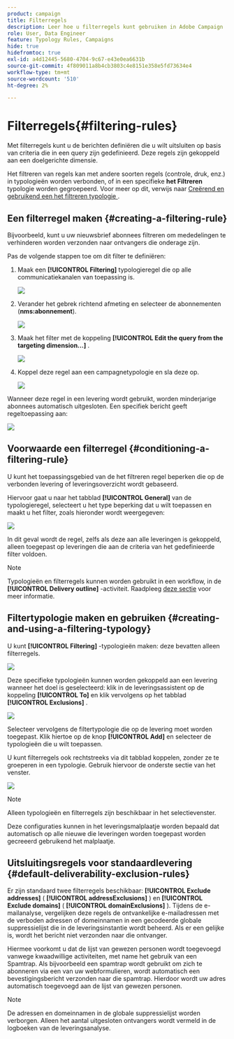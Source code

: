 ```yaml
---
product: campaign
title: Filterregels
description: Leer hoe u filterregels kunt gebruiken in Adobe Campaign
role: User, Data Engineer
feature: Typology Rules, Campaigns
hide: true
hidefromtoc: true
exl-id: a4d12445-5680-4704-9c67-e43e0ea6631b
source-git-commit: 4f809011a8b4cb3803c4e8151e358e5fd73634e4
workflow-type: tm+mt
source-wordcount: '510'
ht-degree: 2%

---
```


# Filterregels{#filtering-rules}

Met filterregels kunt u de berichten definiëren die u wilt uitsluiten op basis van criteria die in een query zijn gedefinieerd. Deze regels zijn gekoppeld aan een doelgerichte dimensie.

Het filtreren van regels kan met andere soorten regels (controle, druk, enz.) in typologieën worden verbonden, of in een specifieke **het Filtreren** typologie worden gegroepeerd. Voor meer op dit, verwijs naar [ Creërend en gebruikend een het filtreren typologie ](#creating-and-using-a-filtering-typology).

## Een filterregel maken {#creating-a-filtering-rule}

Bijvoorbeeld, kunt u uw nieuwsbrief abonnees filtreren om mededelingen te verhinderen worden verzonden naar ontvangers die onderage zijn.

Pas de volgende stappen toe om dit filter te definiëren:

1. Maak een **[!UICONTROL Filtering]** typologieregel die op alle communicatiekanalen van toepassing is.

   ![](assets/campaign_opt_create_filter_01.png)

1. Verander het gebrek richtend afmeting en selecteer de abonnementen (**nms:abonnement**).

   ![](assets/campaign_opt_create_filter_02.png)

1. Maak het filter met de koppeling **[!UICONTROL Edit the query from the targeting dimension...]** .

   ![](assets/campaign_opt_create_filter_03.png)

1. Koppel deze regel aan een campagnetypologie en sla deze op.

   ![](assets/campaign_opt_create_filter_04.png)

Wanneer deze regel in een levering wordt gebruikt, worden minderjarige abonnees automatisch uitgesloten. Een specifiek bericht geeft regeltoepassing aan:

![](assets/campaign_opt_create_filter_05.png)

## Voorwaarde een filterregel {#conditioning-a-filtering-rule}

U kunt het toepassingsgebied van de het filtreren regel beperken die op de verbonden levering of leveringsoverzicht wordt gebaseerd.

Hiervoor gaat u naar het tabblad **[!UICONTROL General]** van de typologieregel, selecteert u het type beperking dat u wilt toepassen en maakt u het filter, zoals hieronder wordt weergegeven:

![](assets/campaign_opt_create_filter_06.png)

In dit geval wordt de regel, zelfs als deze aan alle leveringen is gekoppeld, alleen toegepast op leveringen die aan de criteria van het gedefinieerde filter voldoen.

>[!NOTE]
>
>Typologieën en filterregels kunnen worden gebruikt in een workflow, in de **[!UICONTROL Delivery outline]** -activiteit. Raadpleeg [deze sectie](../../workflow/using/delivery-outline.md) voor meer informatie.

## Filtertypologie maken en gebruiken {#creating-and-using-a-filtering-typology}

U kunt **[!UICONTROL Filtering]** -typologieën maken: deze bevatten alleen filterregels.

![](assets/campaign_opt_create_typo_filtering.png)

Deze specifieke typologieën kunnen worden gekoppeld aan een levering wanneer het doel is geselecteerd: klik in de leveringsassistent op de koppeling **[!UICONTROL To]** en klik vervolgens op het tabblad **[!UICONTROL Exclusions]** .

![](assets/campaign_opt_apply_typo_filtering.png)

Selecteer vervolgens de filtertypologie die op de levering moet worden toegepast. Klik hiertoe op de knop **[!UICONTROL Add]** en selecteer de typologieën die u wilt toepassen.

U kunt filterregels ook rechtstreeks via dit tabblad koppelen, zonder ze te groeperen in een typologie. Gebruik hiervoor de onderste sectie van het venster.

![](assets/campaign_opt_select_typo_filtering.png)

>[!NOTE]
>
>Alleen typologieën en filterregels zijn beschikbaar in het selectievenster.
>
>Deze configuraties kunnen in het leveringsmalplaatje worden bepaald dat automatisch op alle nieuwe die leveringen worden toegepast worden gecreeerd gebruikend het malplaatje.
>

## Uitsluitingsregels voor standaardlevering {#default-deliverability-exclusion-rules}

Er zijn standaard twee filterregels beschikbaar: **[!UICONTROL Exclude addresses]** ( **[!UICONTROL addressExclusions]** ) en **[!UICONTROL Exclude domains]** ( **[!UICONTROL domainExclusions]** ). Tijdens de e-mailanalyse, vergelijken deze regels de ontvankelijke e-mailadressen met de verboden adressen of domeinnamen in een gecodeerde globale suppressielijst die in de leveringsinstantie wordt beheerd. Als er een gelijke is, wordt het bericht niet verzonden naar die ontvanger.

Hiermee voorkomt u dat de lijst van gewezen personen wordt toegevoegd vanwege kwaadwillige activiteiten, met name het gebruik van een Spamtrap. Als bijvoorbeeld een spamtrap wordt gebruikt om zich te abonneren via een van uw webformulieren, wordt automatisch een bevestigingsbericht verzonden naar die spamtrap. Hierdoor wordt uw adres automatisch toegevoegd aan de lijst van gewezen personen.

>[!NOTE]
>
>De adressen en domeinnamen in de globale suppressielijst worden verborgen. Alleen het aantal uitgesloten ontvangers wordt vermeld in de logboeken van de leveringsanalyse.

